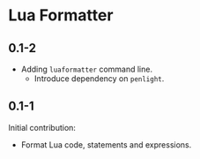 # Lua Formatter

## 0.1-2

* Adding `luaformatter` command line.
  * Introduce dependency on `penlight`.

## 0.1-1

Initial contribution:

* Format Lua code, statements and expressions.
